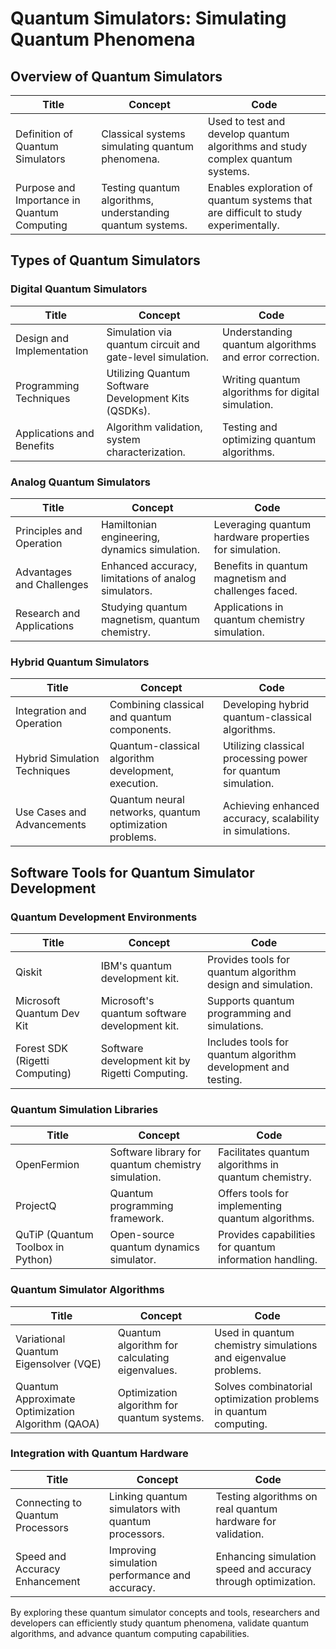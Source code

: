 # Quantum Simulators: Simulating Quantum Phenomena

## Overview of Quantum Simulators

| Title                       | Concept                                                            | Code                                           |
|-----------------------------|--------------------------------------------------------------------|------------------------------------------------|
| Definition of Quantum Simulators | Classical systems simulating quantum phenomena.            | Used to test and develop quantum algorithms and study complex quantum systems. |
| Purpose and Importance in Quantum Computing | Testing quantum algorithms, understanding quantum systems. | Enables exploration of quantum systems that are difficult to study experimentally. |

## Types of Quantum Simulators

### Digital Quantum Simulators

| Title                       | Concept                                                            | Code                                           |
|-----------------------------|--------------------------------------------------------------------|------------------------------------------------|
| Design and Implementation   | Simulation via quantum circuit and gate-level simulation.         | Understanding quantum algorithms and error correction. |
| Programming Techniques      | Utilizing Quantum Software Development Kits (QSDKs).              | Writing quantum algorithms for digital simulation. |
| Applications and Benefits   | Algorithm validation, system characterization.                   | Testing and optimizing quantum algorithms. |

### Analog Quantum Simulators

| Title                       | Concept                                                            | Code                                           |
|-----------------------------|--------------------------------------------------------------------|------------------------------------------------|
| Principles and Operation    | Hamiltonian engineering, dynamics simulation.                    | Leveraging quantum hardware properties for simulation. |
| Advantages and Challenges   | Enhanced accuracy, limitations of analog simulators.             | Benefits in quantum magnetism and challenges faced. |
| Research and Applications   | Studying quantum magnetism, quantum chemistry.                   | Applications in quantum chemistry simulation. |

### Hybrid Quantum Simulators

| Title                       | Concept                                                            | Code                                           |
|-----------------------------|--------------------------------------------------------------------|------------------------------------------------|
| Integration and Operation   | Combining classical and quantum components.                      | Developing hybrid quantum-classical algorithms. |
| Hybrid Simulation Techniques| Quantum-classical algorithm development, execution.              | Utilizing classical processing power for quantum simulation. |
| Use Cases and Advancements  | Quantum neural networks, quantum optimization problems.          | Achieving enhanced accuracy, scalability in simulations. |

## Software Tools for Quantum Simulator Development

### Quantum Development Environments

| Title                       | Concept                                                            | Code                                           |
|-----------------------------|--------------------------------------------------------------------|------------------------------------------------|
| Qiskit                      | IBM's quantum development kit.                                   | Provides tools for quantum algorithm design and simulation. |
| Microsoft Quantum Dev Kit   | Microsoft's quantum software development kit.                    | Supports quantum programming and simulations. |
| Forest SDK (Rigetti Computing) | Software development kit by Rigetti Computing.                 | Includes tools for quantum algorithm development and testing. |

### Quantum Simulation Libraries

| Title                       | Concept                                                            | Code                                           |
|-----------------------------|--------------------------------------------------------------------|------------------------------------------------|
| OpenFermion                 | Software library for quantum chemistry simulation.               | Facilitates quantum algorithms in quantum chemistry. |
| ProjectQ                    | Quantum programming framework.                                   | Offers tools for implementing quantum algorithms. |
| QuTiP (Quantum Toolbox in Python) | Open-source quantum dynamics simulator.                        | Provides capabilities for quantum information handling. |

### Quantum Simulator Algorithms

| Title                       | Concept                                                            | Code                                           |
|-----------------------------|--------------------------------------------------------------------|------------------------------------------------|
| Variational Quantum Eigensolver (VQE) | Quantum algorithm for calculating eigenvalues.                | Used in quantum chemistry simulations and eigenvalue problems. |
| Quantum Approximate Optimization Algorithm (QAOA) | Optimization algorithm for quantum systems.        | Solves combinatorial optimization problems in quantum computing. |

### Integration with Quantum Hardware

| Title                       | Concept                                                            | Code                                           |
|-----------------------------|--------------------------------------------------------------------|------------------------------------------------|
| Connecting to Quantum Processors | Linking quantum simulators with quantum processors.            | Testing algorithms on real quantum hardware for validation. |
| Speed and Accuracy Enhancement | Improving simulation performance and accuracy.                   | Enhancing simulation speed and accuracy through optimization. |

By exploring these quantum simulator concepts and tools, researchers and developers can efficiently study quantum phenomena, validate quantum algorithms, and advance quantum computing capabilities.